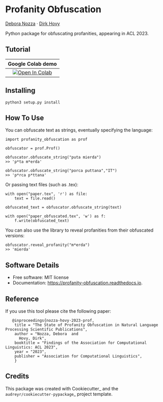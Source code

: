 # Profanity Obfuscation

[Debora Nozza](https://deboranozza.com/) · [Dirk Hovy](http://www.dirkhovy.com/)

Python package for obfuscating profanities, appearing in ACL 2023.


## Tutorial  
| Google Colab demo | 
|:-:|
|[![Open In Colab](https://colab.research.google.com/assets/colab-badge.svg)](https://colab.research.google.com/drive/1fXJjr_rwqvpp1IdNQ4dxqN4Dp88cxO97?usp=sharing)|

## Installing

    python3 setup.py install

## How To Use

You can obfuscate text as strings, eventually specifying the language:


    import profanity_obfuscation as prof

    obfuscator = prof.Prof()

    obfuscator.obfuscate_string("puta mierda")
    >> 'p*ta m*erda'

    obfuscator.obfuscate_string("porca puttana","IT")
    >> 'p*rca p*ttana'

Or passing text files (such as .tex):

    with open("paper.tex", 'r') as file:
        text = file.read()

    obfuscated_text = obfuscator.obfuscate_string(text)

    with open("paper_obfuscated.tex", 'w') as f:
        f.write(obfuscated_text)

You can also use the library to reveal profanities from their obfuscated versions:

    obfuscator.reveal_profanity("m*erda")
    >> 'mierda'

## Software Details

* Free software: MIT license
* Documentation: https://profanity-obfuscation.readthedocs.io.


## Reference

If you use this tool please cite the following paper:

       @inproceedings{nozza-hovy-2023-prof,
        title = "The State of Profanity Obfuscation in Natural Language Processing Scientific Publications",
        author = "Nozza, Debora  and
          Hovy, Dirk",
        booktitle = "Findings of the Association for Computational Linguistics: ACL 2023",
        year = "2023",
        publisher = "Association for Computational Linguistics",
        }


## Credits

This package was created with Cookiecutter_ and the `audreyr/cookiecutter-pypackage`_ project template.
